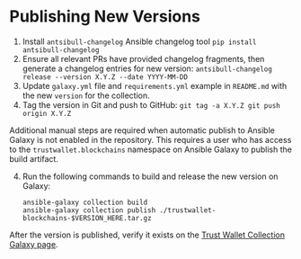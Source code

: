 # Publishing New Versions

  1. Install `antsibull-changelog` Ansible changelog tool
    ```
    pip install antsibull-changelog
    ```
  2. Ensure all relevant PRs have provided changelog fragments, then generate a changelog entries for new version:
    ```
    antsibull-changelog release --version X.Y.Z --date YYYY-MM-DD
    ```
  3. Update `galaxy.yml` file and `requirements.yml` example in `README.md` with the new `version` for the collection.
  4. Tag the version in Git and push to GitHub:
    ```
    git tag -a X.Y.Z
    git push origin X.Y.Z
    ```

Additional manual steps are required when automatic publish to Ansible Galaxy is not enabled in the repository. This
requires a user who has access to the `trustwallet.blockchains` namespace on Ansible Galaxy to publish the build artifact.

  4. Run the following commands to build and release the new version on Galaxy:

     ```
     ansible-galaxy collection build
     ansible-galaxy collection publish ./trustwallet-blockchains-$VERSION_HERE.tar.gz
     ```

After the version is published, verify it exists on the [Trust Wallet Collection Galaxy page](https://galaxy.ansible.com/trustwallet/blockchains).
